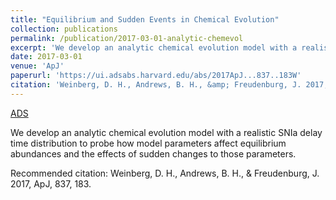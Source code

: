 ```yaml
---
title: "Equilibrium and Sudden Events in Chemical Evolution"
collection: publications
permalink: /publication/2017-03-01-analytic-chemevol
excerpt: 'We develop an analytic chemical evolution model with a realistic SNIa delay time distribution to probe how model parameters affect equilibrium abundances and the effects of sudden changes to those parameters.'
date: 2017-03-01
venue: 'ApJ'
paperurl: 'https://ui.adsabs.harvard.edu/abs/2017ApJ...837..183W'
citation: 'Weinberg, D. H., Andrews, B. H., &amp; Freudenburg, J. 2017, ApJ, 837, 183.'
---
```


<a href='https://ui.adsabs.harvard.edu/abs/2017ApJ...837..183W'>ADS</a>

We develop an analytic chemical evolution model with a realistic SNIa delay time distribution to probe how model parameters affect equilibrium abundances and the effects of sudden changes to those parameters.

Recommended citation: Weinberg, D. H., Andrews, B. H., & Freudenburg, J. 2017, ApJ, 837, 183.